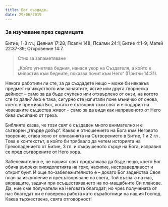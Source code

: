 ```yaml
---
title: Бог създаде…
date: 29/06/2019
---
```


### За изучаване през седмицата
Битие, 1-3 гл.; Деяния 17:28; Псалм 148; Псалми 24:1; Битие 4:1-9; Матей 22:37-39; Откровение 14:7.

> <p>Стих за запаметяване</p>
> „Който угнетява бедния, нанася укор на Създателя, а който е милостив към бедните, показва почит към Него“ (Притчи 14:31).

Някога работили ли сте, за да създадете нещо – може би някакъв предмет на изкуството или занаятите, ястие или друга творческа дейност – само за да бъде счупено или отхвърлено от онзи, на когото сте го дали? Ако е така, сигурно сте изпитали поне мъничко от онова, което е преживял Бог, когато е сътворил този свят и е подарил на човешките същества живот – само за да види как направеното от Него бива съсипано от греха.

Библията казва, че този свят е създаден много внимателно и е сътворен „твърде добър“. Какво е отношението на Бога към Неговото творение, става ясно от описанията на Сътворението в Битие, 1 и 2 гл . Това е контекстът, в който би трябвало да четем историята на Грехопадението от Битие, 3 гл. и съкрушеното сърце на Бога, изправил се пред сътворените от Него хора.

Забележително е, че нашият свят продължава да бъде нещо, което Бог обича въпреки хилядолетията на грях, насилие, несправедливост и открит бунт. И още по-забележителното е – докато Бог задейства Своя план за изкупление и пресътворяване на света, Той възлага на нас, вярващите, задачи при осъществяването на по-мащабните Си планове. Да, ние сме получатели на Неговата благодат; но чрез получената от нас благодат ни е поверена работа като съработници на нашия Господ. Каква тържествена, свята отговорност!